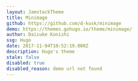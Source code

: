 ```yaml
---
layout: JamstackTheme
title: Minimage
github: https://github.com/d-kusk/minimage
demo: https://themes.gohugo.io/theme/minimage/
author: Daisuke Konishi
ssg: Hugo
date: 2017-11-04T10:52:19.000Z
description: Hugo's theme
stale: false
disabled: true
disabled_reason: demo url not found
---
```

